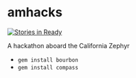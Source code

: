 amhacks
=======
[![Stories in Ready](https://badge.waffle.io/reustle/amhacks.png?label=ready&title=Ready)](https://waffle.io/reustle/amhacks)

A hackathon aboard the California Zephyr

* `gem install bourbon`
* `gem install compass`

